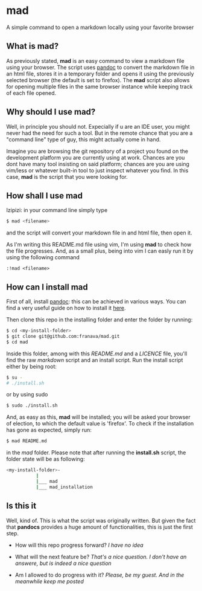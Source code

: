 # mad
A simple command to open a markdown locally using your favorite browser

## What is mad?

As previously stated, **mad** is an easy command to view a markdown file using your browser.
The script uses [pandoc](https://github.com/jgm/pandoc) to convert the markdown file in an html file, stores it in a temporary folder and opens it using the previously selected browser (the default is set to firefox).
The **mad** script also allows for opening multiple files in the same browser instance while keeping track of each file opened.

## Why should I use mad?

Well, in principle you should not. Expecially if u are an IDE user, you might never had the need for such a tool. 
But in the remote chance that you are a "command line" type of guy, this might actually come in hand.

Imagine you are browsing the git repository of a project you found on the development platform you are currently using at work.
Chances are you dont have many tool insisting on said platform; chances are you are using vim/less or whatever built-in tool to just inspect whatever you find. In this case, **mad** is the script that you were looking for.


## How shall I use mad

Izipizi: in your command line simply type

```bash
$ mad <filename>
```

and the script will convert your markdown file in and html file, then open it.

As I'm writing this README.md file using vim, I'm using **mad** to check how the file progresses.
And, as a small plus, being into vim I can easly run it by using the following command

```vim
:!mad <filename>
```

## How can I install mad

First of all, install [pandoc](https://github.com/jgm/pandoc): this can be achieved in various ways. You can find a very useful guide on how to install it [here](https://github.com/jgm/pandoc/blob/master/INSTALL.md).

Then clone this repo in the installing folder and enter the folder by running:

```bash
$ cd <my-install-folder> 
$ git clone git@github.com:franava/mad.git
$ cd mad
```

Inside this folder, among with this *README.md* and a *LICENCE* file, you'll find the raw *markdown* script and an install script.
Run the install script either by being root:

```bash
$ su -
# ./install.sh
```

or by using sudo

```bash
$ sudo ./install.sh
```

And, as easy as this, **mad** will be installed; you will be asked your browser of election, to which the default value is 'firefox'.
To check if the installation has gone as expected, simply run:

```bash
$ mad README.md
```

in the *mad* folder.
Please note that after running the **install.sh** script, the folder state will be as following:

```bash
<my-install-folder>-
		   |
		   |___ mad
		   |___ mad_installation
```

## Is this it

Well, kind of. This is what the script was originally written. But given the fact that **pandocs** provides a huge amount of functionalities, this is just the first step. 

- How will this repo progress forward? *I have no idea*

- What will the next feature be? *That's a nice question. I don't have an answere, but is indeed a nice question*

- Am I allowed to do progress with it? *Please, be my guest. And in the meanwhile keep me posted*


